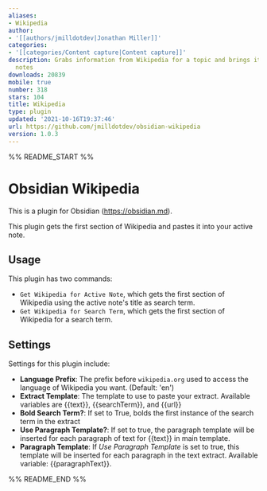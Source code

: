 ```yaml
---
aliases:
- Wikipedia
author:
- '[[authors/jmilldotdev|Jonathan Miller]]'
categories:
- '[[categories/Content capture|Content capture]]'
description: Grabs information from Wikipedia for a topic and brings it into Obsidian
  notes
downloads: 20839
mobile: true
number: 318
stars: 104
title: Wikipedia
type: plugin
updated: '2021-10-16T19:37:46'
url: https://github.com/jmilldotdev/obsidian-wikipedia
version: 1.0.3
---
```


%% README_START %%

# Obsidian Wikipedia

This is a plugin for Obsidian (https://obsidian.md).

This plugin gets the first section of Wikipedia and pastes it into your active note.

## Usage

This plugin has two commands:

- `Get Wikipedia for Active Note`, which gets the first section of Wikipedia using the active note's title as search term.
- `Get Wikipedia for Search Term`, which gets the first section of Wikipedia for a search term.

## Settings

Settings for this plugin include:

- **Language Prefix**: The prefix before `wikipedia.org` used to access the language of Wikipedia you want. (Default: 'en')
- **Extract Template**: The template to use to paste your extract. Available variables are {{text}}, {{searchTerm}}, and {{url}}
- **Bold Search Term?**: If set to True, bolds the first instance of the search term in the extract
- **Use Paragraph Template?**: If set to true, the paragraph template will be inserted for each paragraph of text for {{text}} in main template.
- **Paragraph Template**: If *Use Paragraph Template* is set to true, this template will be inserted for each paragraph in the text extract. Available variable: {{paragraphText}}.

%% README_END %%